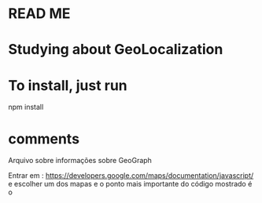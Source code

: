 # READ ME

# Studying about GeoLocalization

# To install, just run
npm install










# comments
Arquivo sobre informações sobre GeoGraph

Entrar em :  https://developers.google.com/maps/documentation/javascript/  e escolher um dos mapas e o ponto mais importante do código mostrado é o <script> que está no final do código, então devemos copiar todo o link do script e adicionar em nossa aplicação, após isso, é necessário criarmos um chave, onde há um link nessa mesma página para Obter  chave, devemos clicar nesse link e escolher o meu projeto (se não existir, criar um novo projeto) e gerar uma nova Key para ser referenciada no projeto. 
